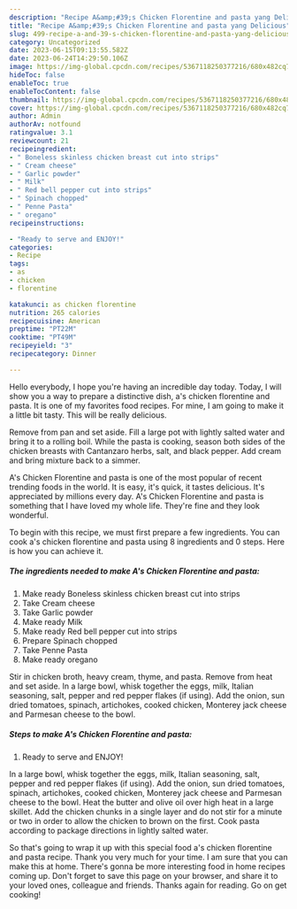 ```yaml
---
description: "Recipe A&amp;#39;s Chicken Florentine and pasta yang Delicious"
title: "Recipe A&amp;#39;s Chicken Florentine and pasta yang Delicious"
slug: 499-recipe-a-and-39-s-chicken-florentine-and-pasta-yang-delicious
category: Uncategorized
date: 2023-06-15T09:13:55.582Z
date: 2023-06-24T14:29:50.106Z
image: https://img-global.cpcdn.com/recipes/5367118250377216/680x482cq70/as-chicken-florentine-and-pasta-recipe-main-photo.jpg
hideToc: false
enableToc: true
enableTocContent: false
thumbnail: https://img-global.cpcdn.com/recipes/5367118250377216/680x482cq70/as-chicken-florentine-and-pasta-recipe-main-photo.jpg
cover: https://img-global.cpcdn.com/recipes/5367118250377216/680x482cq70/as-chicken-florentine-and-pasta-recipe-main-photo.jpg
author: Admin
authorAv: notfound
ratingvalue: 3.1
reviewcount: 21
recipeingredient:
- " Boneless skinless chicken breast cut into strips"
- " Cream cheese"
- " Garlic powder"
- " Milk"
- " Red bell pepper cut into strips"
- " Spinach chopped"
- " Penne Pasta"
- " oregano"
recipeinstructions:

- "Ready to serve and ENJOY!"
categories:
- Recipe
tags:
- as
- chicken
- florentine

katakunci: as chicken florentine 
nutrition: 265 calories
recipecuisine: American
preptime: "PT22M"
cooktime: "PT49M"
recipeyield: "3"
recipecategory: Dinner

---
```



Hello everybody, I hope you're having an incredible day today. Today, I will show you a way to prepare a distinctive dish, a&#39;s chicken florentine and pasta. It is one of my favorites food recipes. For mine, I am going to make it a little bit tasty. This will be really delicious.

Remove from pan and set aside. Fill a large pot with lightly salted water and bring it to a rolling boil. While the pasta is cooking, season both sides of the chicken breasts with Cantanzaro herbs, salt, and black pepper. Add cream and bring mixture back to a simmer.

A&#39;s Chicken Florentine and pasta is one of the most popular of recent trending foods in the world. It is easy, it's quick, it tastes delicious. It's appreciated by millions every day. A&#39;s Chicken Florentine and pasta is something that I have loved my whole life. They're fine and they look wonderful.


To begin with this recipe, we must first prepare a few ingredients. You can cook a&#39;s chicken florentine and pasta using 8 ingredients and 0 steps. Here is how you can achieve it.

<!--inarticleads1-->

##### The ingredients needed to make A&#39;s Chicken Florentine and pasta:

1. Make ready  Boneless skinless chicken breast cut into strips
1. Take  Cream cheese
1. Take  Garlic powder
1. Make ready  Milk
1. Make ready  Red bell pepper cut into strips
1. Prepare  Spinach chopped
1. Take  Penne Pasta
1. Make ready  oregano


Stir in chicken broth, heavy cream, thyme, and pasta. Remove from heat and set aside. In a large bowl, whisk together the eggs, milk, Italian seasoning, salt, pepper and red pepper flakes (if using). Add the onion, sun dried tomatoes, spinach, artichokes, cooked chicken, Monterey jack cheese and Parmesan cheese to the bowl. 

<!--inarticleads2-->

##### Steps to make A&#39;s Chicken Florentine and pasta:


1. Ready to serve and ENJOY!

In a large bowl, whisk together the eggs, milk, Italian seasoning, salt, pepper and red pepper flakes (if using). Add the onion, sun dried tomatoes, spinach, artichokes, cooked chicken, Monterey jack cheese and Parmesan cheese to the bowl. Heat the butter and olive oil over high heat in a large skillet. Add the chicken chunks in a single layer and do not stir for a minute or two in order to allow the chicken to brown on the first. Cook pasta according to package directions in lightly salted water. 

So that's going to wrap it up with this special food a&#39;s chicken florentine and pasta recipe. Thank you very much for your time. I am sure that you can make this at home. There's gonna be more interesting food in home recipes coming up. Don't forget to save this page on your browser, and share it to your loved ones, colleague and friends. Thanks again for reading. Go on get cooking!
